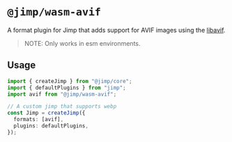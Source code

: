 # `@jimp/wasm-avif`

A format plugin for Jimp that adds support for AVIF images using the [libavif](https://github.com/AOMediaCodec/libavif).

> NOTE: Only works in esm environments.

## Usage

```ts
import { createJimp } from "@jimp/core";
import { defaultPlugins } from "jimp";
import avif from "@jimp/wasm-avif";

// A custom jimp that supports webp
const Jimp = createJimp({
  formats: [avif],
  plugins: defaultPlugins,
});
```
